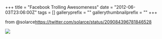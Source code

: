 +++
title = "Facebook Trolling Awesomeness"
date = "2012-06-03T23:06:00Z"
tags = []
galleryprefix = ""
gallerythumbnailprefix = ""
+++

from @solarce<https://twitter.com/solarce/status/209084396781846528>

![](/img/B5XXj.jpg)

